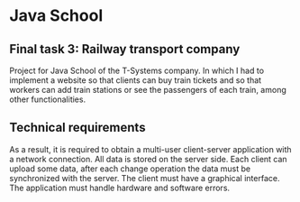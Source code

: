 # Java School

## Final task 3: Railway transport company

Project for Java School of the T-Systems company.
In which I had to implement a website so that clients can buy train tickets and so that workers can add train stations or see the passengers of each train,
among other functionalities.


## Technical requirements

As a result, it is required to obtain a multi-user client-server application with a network connection.
All data is stored on the server side. Each client can upload some data, after each change operation the data must be synchronized with the server.
The client must have a graphical interface.
The application must handle hardware and software errors. 


